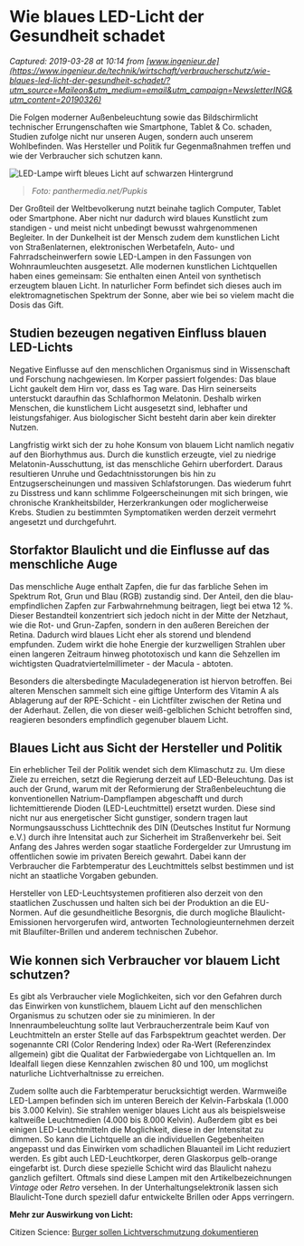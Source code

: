 # Wie blaues LED-Licht der Gesundheit schadet

_Captured: 2019-03-28 at 10:14 from [www.ingenieur.de](https://www.ingenieur.de/technik/wirtschaft/verbraucherschutz/wie-blaues-led-licht-der-gesundheit-schadet/?utm_source=Maileon&utm_medium=email&utm_campaign=NewsletterING&utm_content=20190326)_

Die Folgen moderner Außenbeleuchtung sowie das Bildschirmlicht technischer Errungenschaften wie Smartphone, Tablet & Co. schaden, Studien zufolge nicht nur unseren Augen, sondern auch unserem Wohlbefinden. Was Hersteller und Politik fur Gegenmaßnahmen treffen und wie der Verbraucher sich schutzen kann.

![LED-Lampe wirft bleues Licht auf schwarzen Hintergrund](https://www.ingenieur.de/wp-content/uploads/2019/02/Blaues-Licht-LED_B8551888_Pupkis-e1551272777895.jpg)

> _Foto: panthermedia.net/Pupkis_

Der Großteil der Weltbevolkerung nutzt beinahe taglich Computer, Tablet oder Smartphone. Aber nicht nur dadurch wird blaues Kunstlicht zum standigen - und meist nicht unbedingt bewusst wahrgenommenen Begleiter. In der Dunkelheit ist der Mensch zudem dem kunstlichen Licht von Straßenlaternen, elektronischen Werbetafeln, Auto- und Fahrradscheinwerfern sowie LED-Lampen in den Fassungen von Wohnraumleuchten ausgesetzt. Alle modernen kunstlichen Lichtquellen haben eines gemeinsam: Sie enthalten einen Anteil von synthetisch erzeugtem blauen Licht. In naturlicher Form befindet sich dieses auch im elektromagnetischen Spektrum der Sonne, aber wie bei so vielem macht die Dosis das Gift.

## Studien bezeugen negativen Einfluss blauen LED-Lichts

Negative Einflusse auf den menschlichen Organismus sind in Wissenschaft und Forschung nachgewiesen. Im Korper passiert folgendes: Das blaue Licht gaukelt dem Hirn vor, dass es Tag ware. Das Hirn seinerseits unterstuckt daraufhin das Schlafhormon Melatonin. Deshalb wirken Menschen, die kunstlichem Licht ausgesetzt sind, lebhafter und leistungsfahiger. Aus biologischer Sicht besteht darin aber kein direkter Nutzen.

Langfristig wirkt sich der zu hohe Konsum von blauem Licht namlich negativ auf den Biorhythmus aus. Durch die kunstlich erzeugte, viel zu niedrige Melatonin-Ausschuttung, ist das menschliche Gehirn uberfordert. Daraus resultieren Unruhe und Gedachtnisstorungen bis hin zu Entzugserscheinungen und massiven Schlafstorungen. Das wiederum fuhrt zu Disstress und kann schlimme Folgeerscheinungen mit sich bringen, wie chronische Krankheitsbilder, Herzerkrankungen oder moglicherweise Krebs. Studien zu bestimmten Symptomatiken werden derzeit vermehrt angesetzt und durchgefuhrt.

## Storfaktor Blaulicht und die Einflusse auf das menschliche Auge

Das menschliche Auge enthalt Zapfen, die fur das farbliche Sehen im Spektrum Rot, Grun und Blau (RGB) zustandig sind. Der Anteil, den die blau-empfindlichen Zapfen zur Farbwahrnehmung beitragen, liegt bei etwa 12 %. Dieser Bestandteil konzentriert sich jedoch nicht in der Mitte der Netzhaut, wie die Rot- und Grun-Zapfen, sondern in den außeren Bereichen der Retina. Dadurch wird blaues Licht eher als storend und blendend empfunden. Zudem wirkt die hohe Energie der kurzwelligen Strahlen uber einen langeren Zeitraum hinweg phototoxisch und kann die Sehzellen im wichtigsten Quadratviertelmillimeter - der Macula - abtoten.

Besonders die altersbedingte Maculadegeneration ist hiervon betroffen. Bei alteren Menschen sammelt sich eine giftige Unterform des Vitamin A als Ablagerung auf der RPE-Schicht - ein Lichtfilter zwischen der Retina und der Aderhaut. Zellen, die von dieser weiß-gelblichen Schicht betroffen sind, reagieren besonders empfindlich gegenuber blauem Licht.

## Blaues Licht aus Sicht der Hersteller und Politik

Ein erheblicher Teil der Politik wendet sich dem Klimaschutz zu. Um diese Ziele zu erreichen, setzt die Regierung derzeit auf LED-Beleuchtung. Das ist auch der Grund, warum mit der Reformierung der Straßenbeleuchtung die konventionellen Natrium-Dampflampen abgeschafft und durch lichtemittierende Dioden (LED-Leuchtmittel) ersetzt wurden. Diese sind nicht nur aus energetischer Sicht gunstiger, sondern tragen laut Normungsausschuss Lichttechnik des DIN (Deutsches Institut fur Normung e.V.) durch ihre Intensitat auch zur Sicherheit im Straßenverkehr bei. Seit Anfang des Jahres werden sogar staatliche Fordergelder zur Umrustung im offentlichen sowie im privaten Bereich gewahrt. Dabei kann der Verbraucher die Farbtemperatur des Leuchtmittels selbst bestimmen und ist nicht an staatliche Vorgaben gebunden.

Hersteller von LED-Leuchtsystemen profitieren also derzeit von den staatlichen Zuschussen und halten sich bei der Produktion an die EU-Normen. Auf die gesundheitliche Besorgnis, die durch mogliche Blaulicht-Emissionen hervorgerufen wird, antworten Technologieunternehmen derzeit mit Blaufilter-Brillen und anderem technischen Zubehor.

## Wie konnen sich Verbraucher vor blauem Licht schutzen?

Es gibt als Verbraucher viele Moglichkeiten, sich vor den Gefahren durch das Einwirken von kunstlichem, blauem Licht auf den menschlichen Organismus zu schutzen oder sie zu minimieren. In der Innenraumbeleuchtung sollte laut Verbraucherzentrale beim Kauf von Leuchtmitteln an erster Stelle auf das Farbspektrum geachtet werden. Der sogenannte CRI (Color Rendering Index) oder Ra-Wert (Referenzindex allgemein) gibt die Qualitat der Farbwiedergabe von Lichtquellen an. Im Idealfall liegen diese Kennzahlen zwischen 80 und 100, um moglichst naturliche Lichtverhaltnisse zu erreichen.

Zudem sollte auch die Farbtemperatur berucksichtigt werden. Warmweiße LED-Lampen befinden sich im unteren Bereich der Kelvin-Farbskala (1.000 bis 3.000 Kelvin). Sie strahlen weniger blaues Licht aus als beispielsweise kaltweiße Leuchtmedien (4.000 bis 8.000 Kelvin). Außerdem gibt es bei einigen LED-Leuchtmitteln die Moglichkeit, diese in der Intensitat zu dimmen. So kann die Lichtquelle an die individuellen Gegebenheiten angepasst und das Einwirken vom schadlichen Blauanteil im Licht reduziert werden. Es gibt auch LED-Leuchtkorper, deren Glaskorpus gelb-orange eingefarbt ist. Durch diese spezielle Schicht wird das Blaulicht nahezu ganzlich gefiltert. Oftmals sind diese Lampen mit den Artikelbezeichnungen _Vintage_ oder _Retro_ versehen. In der Unterhaltungselektronik lassen sich Blaulicht-Tone durch speziell dafur entwickelte Brillen oder Apps verringern.

**Mehr zur Auswirkung von Licht:**

Citizen Science: [Burger sollen Lichtverschmutzung dokumentieren](https://www.ingenieur.de/technik/forschung/buerger-lichtverschmutzung-dokumentieren/)
